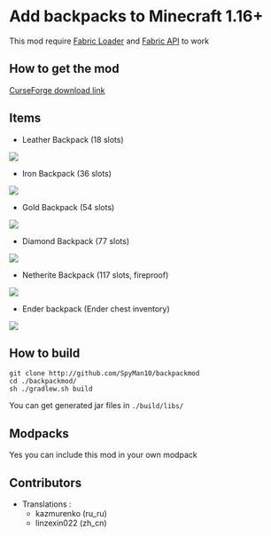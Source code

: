 # Add backpacks to Minecraft 1.16+

This mod require [Fabric Loader](https://fabricmc.net/) and [Fabric API](https://www.curseforge.com/minecraft/mc-mods/fabric-api) to work

## How to get the mod

[CurseForge download link](https://www.curseforge.com/minecraft/mc-mods/backpackmod)

## Items

- Leather Backpack (18 slots)

![](https://raw.githubusercontent.com/SpyMan10/backpackmod/master/imgs/leather_recipe.png)

- Iron Backpack (36 slots)

![](https://raw.githubusercontent.com/SpyMan10/backpackmod/master/imgs/iron_recipe.png)

- Gold Backpack (54 slots)

![](https://raw.githubusercontent.com/SpyMan10/backpackmod/master/imgs/gold_recipe.png)

- Diamond Backpack (77 slots)

![](https://raw.githubusercontent.com/SpyMan10/backpackmod/master/imgs/diamond_recipe.png)

- Netherite Backpack (117 slots, fireproof)

![](https://raw.githubusercontent.com/SpyMan10/backpackmod/master/imgs/netherite_recipe.png)

- Ender backpack (Ender chest inventory)

![](https://raw.githubusercontent.com/SpyMan10/backpackmod/master/imgs/ender_recipe.png)

## How to build

```
git clone http://github.com/SpyMan10/backpackmod
cd ./backpackmod/
sh ./gradlew.sh build
```

You can get generated jar files in `./build/libs/`

## Modpacks

Yes you can include this mod in your own modpack

## Contributors

- Translations :
    - kazmurenko (ru_ru)
    - linzexin022 (zh_cn)
